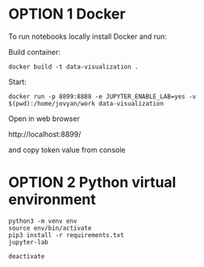 # OPTION 1 Docker

To run notebooks locally install Docker and run:

Build container:

`docker build -t data-visualization .`

Start:

`docker run -p 8899:8888 -e JUPYTER_ENABLE_LAB=yes -v $(pwd):/home/jovyan/work data-visualization`

Open in web browser

http://localhost:8899/

and copy token value from console


# OPTION 2 Python virtual environment


    python3 -m venv env
    source env/bin/activate
    pip3 install -r requirements.txt
    jupyter-lab

    deactivate
